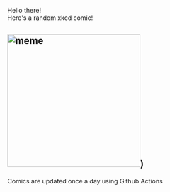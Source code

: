 Hello there! <br>Here's a random xkcd comic!<br>
## <img src="https://imgs.xkcd.com/comics/consensus_new_year.png" alt="meme" width="300"/>)<br>
Comics are updated once a day using Github Actions